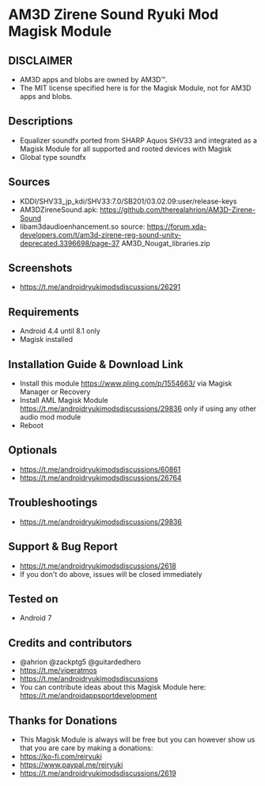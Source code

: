 # AM3D Zirene Sound Ryuki Mod Magisk Module

## DISCLAIMER
- AM3D apps and blobs are owned by AM3D™.
- The MIT license specified here is for the Magisk Module, not for AM3D apps and blobs.

## Descriptions
- Equalizer soundfx ported from SHARP Aquos SHV33 and integrated as a Magisk Module for all supported and rooted devices with Magisk
- Global type soundfx

## Sources
- KDDI/SHV33_jp_kdi/SHV33:7.0/SB201/03.02.09:user/release-keys
- AM3DZireneSound.apk: https://github.com/therealahrion/AM3D-Zirene-Sound
- libam3daudioenhancement.so source: https://forum.xda-developers.com/t/am3d-zirene-reg-sound-unity-deprecated.3396698/page-37 AM3D_Nougat_libraries.zip

## Screenshots
- https://t.me/androidryukimodsdiscussions/26291

## Requirements
- Android 4.4 until 8.1 only
- Magisk installed

## Installation Guide & Download Link
- Install this module https://www.pling.com/p/1554663/ via Magisk Manager or Recovery
- Install AML Magisk Module https://t.me/androidryukimodsdiscussions/29836 only if using any other audio mod module
- Reboot

## Optionals
- https://t.me/androidryukimodsdiscussions/60861
- https://t.me/androidryukimodsdiscussions/26764

## Troubleshootings
- https://t.me/androidryukimodsdiscussions/29836

## Support & Bug Report
- https://t.me/androidryukimodsdiscussions/2618
- If you don't do above, issues will be closed immediately

## Tested on
- Android 7

## Credits and contributors
- @ahrion @zackptg5 @guitardedhero
- https://t.me/viperatmos
- https://t.me/androidryukimodsdiscussions
- You can contribute ideas about this Magisk Module here: https://t.me/androidappsportdevelopment

## Thanks for Donations
- This Magisk Module is always will be free but you can however show us that you are care by making a donations:
- https://ko-fi.com/reiryuki
- https://www.paypal.me/reiryuki
- https://t.me/androidryukimodsdiscussions/2619


